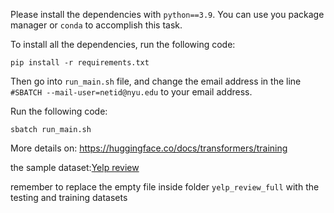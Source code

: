 Please install the dependencies with ```python==3.9```. You can use you package manager or ```conda``` to accomplish this task.

To install all the dependencies, run the following code:

```pip install -r requirements.txt```

Then go into ```run_main.sh``` file, and change the email address in the line  ```#SBATCH --mail-user=netid@nyu.edu``` to your email address.

Run the following code:

```sbatch run_main.sh```

More details on: https://huggingface.co/docs/transformers/training

the sample dataset:[Yelp review](https://huggingface.co/datasets/yelp_review_full/tree/main/yelp_review_full)

remember to replace the empty file inside folder ```yelp_review_full``` with the testing and training datasets
